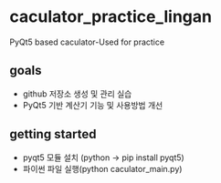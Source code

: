 # caculator_practice_lingan
PyQt5 based caculator-Used for practice

## goals
* github 저장소 생성 및 관리 실습
* PyQt5 기반 계산기 기능 및 사용방법 개선

## getting started

* pyqt5 모듈 설치 (python -> pip install pyqt5)
* 파이썬 파일 실행(python caculator_main.py)
